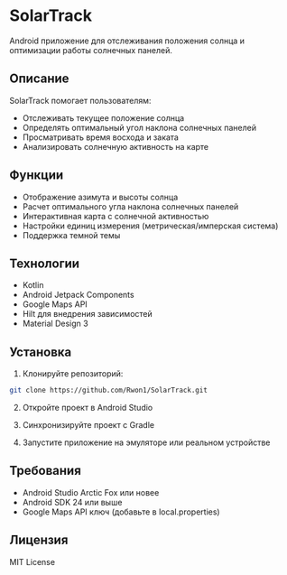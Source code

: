# SolarTrack

Android приложение для отслеживания положения солнца и оптимизации работы солнечных панелей.

## Описание

SolarTrack помогает пользователям:
- Отслеживать текущее положение солнца
- Определять оптимальный угол наклона солнечных панелей
- Просматривать время восхода и заката
- Анализировать солнечную активность на карте

## Функции

- Отображение азимута и высоты солнца
- Расчет оптимального угла наклона солнечных панелей
- Интерактивная карта с солнечной активностью
- Настройки единиц измерения (метрическая/имперская система)
- Поддержка темной темы

## Технологии

- Kotlin
- Android Jetpack Components
- Google Maps API
- Hilt для внедрения зависимостей
- Material Design 3

## Установка

1. Клонируйте репозиторий:
```bash
git clone https://github.com/Rwon1/SolarTrack.git
```

2. Откройте проект в Android Studio

3. Синхронизируйте проект с Gradle

4. Запустите приложение на эмуляторе или реальном устройстве

## Требования

- Android Studio Arctic Fox или новее
- Android SDK 24 или выше
- Google Maps API ключ (добавьте в local.properties)

## Лицензия

MIT License
